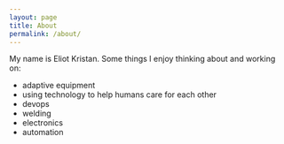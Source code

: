 ```yaml
---
layout: page
title: About
permalink: /about/
---
```


My name is Eliot Kristan. Some things I enjoy thinking about and working on:

* adaptive equipment
* using technology to help humans care for each other
* devops
* welding
* electronics
* automation
